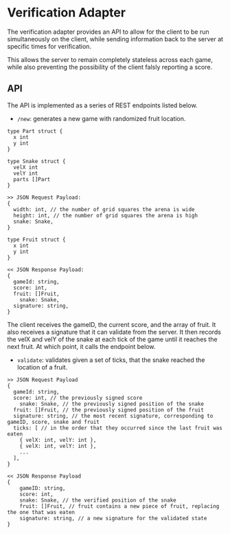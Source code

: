 # Verification Adapter
The verification adapter provides an API to allow for the client to be run simultaneously on the client, while sending information back to the server at specific times for verification.

This allows the server to remain completely stateless across each game, while also preventing the possibility of the client falsly reporting a score.

## API
The API is implemented as a series of REST endpoints listed below.

- `/new`: generates a new game with randomized fruit location.
```golang
type Part struct {
  x int
  y int
}

type Snake struct {
  velX int
  velY int
  parts []Part
}

>> JSON Request Payload:
{
  width: int, // the number of grid squares the arena is wide
  height: int, // the number of grid squares the arena is high
  snake: Snake,
}

type Fruit struct {
  x int
  y int
}

<< JSON Response Payload:
{
  gameId: string,
  score: int,
  fruit: []Fruit,
	snake: Snake,
  signature: string,
}
```

The client receives the gameID, the current score, and the array of fruit. It also receives a signature that it can validate from the server. It then records the velX and velY of the snake at each tick of the game until it reaches the next fruit. At which point, it calls the endpoint below.

- `validate`: validates given a set of ticks, that the snake reached the location of a fruit.
```golang
>> JSON Request Payload
{
  gameId: string,
  score: int, // the previously signed score
	snake: Snake, // the previously signed position of the snake
  fruit: []Fruit, // the previously signed position of the fruit
  signature: string, // the most recent signature, corresponding to gameID, score, snake and fruit
  ticks: [ // in the order that they occurred since the last fruit was eaten
    { velX: int, velY: int },
    { velX: int, velY: int },
    ...
  ],
}

<< JSON Response Payload
{
	gameID: string,
	score: int,
	snake: Snake, // the verified position of the snake
	fruit: []Fruit, // fruit contains a new piece of fruit, replacing the one that was eaten
	signature: string, // a new signature for the validated state
}
```
